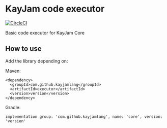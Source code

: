 # KayJam code executor
[![CircleCI](https://circleci.com/gh/KayJamLang/core.svg?style=svg)](https://circleci.com/gh/KayJamLang/executor)

Basic code executor for KayJam Core

## How to use
Add the library depending on:

Maven:
```
<dependency>
  <groupId>com.github.kayjamlang</groupId>
  <artifactId>executor</artifactId>
  <version>version</version>
</dependency>
```

Gradle:
```
implementation group: 'com.github.kayjamlang', name: 'core', version: 'version'
```
